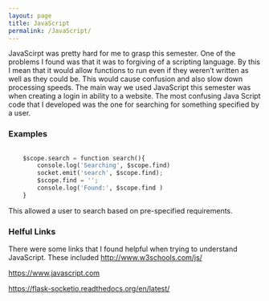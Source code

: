 ```yaml
---
layout: page
title: JavaScript
permalink: /JavaScript/
---
```


JavaScirpt was pretty hard for me to grasp this semester. One of the problems I found was that it was to forgiving of a scripting language. By this I mean that it would allow functions to run even if they weren’t written as well as they could be. This would cause confusion and also slow down processing speeds. The main way we used JavaScript this semester was when creating a login in ability to a website. The most confusing Java Script code that I developed was the one for searching for something specified by a user. 

### Examples 

```Python 
    
    $scope.search = function search(){
        console.log('Searching', $scope.find)
        socket.emit('search', $scope.find);
        $scope.find = '';
        console.log('Found:', $scope.find )
    }

```
This allowed a user to search based on pre-specified requirements. 

### Helful Links

There were some links that I found helpful when trying to understand JavaScript. These included 
http://www.w3schools.com/js/

https://www.javascript.com

https://flask-socketio.readthedocs.org/en/latest/


